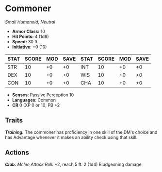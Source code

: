 # Commoner

*Small Humanoid, Neutral*

- **Armor Class:** 10
- **Hit Points:** 4 (1d8)
- **Speed:** 30 ft.
- **Initiative**: +0 (10)

|STAT|SCORE|MOD|SAVE|STAT|SCORE|MOD|SAVE|
| --- | --- | --- | ---- |---| --- | --- | ---- |
| STR | 10 | +0 | +0 | INT | 10 | +0 | +0 |
| DEX | 10 | +0 | +0 | WIS | 10 | +0 | +0 |
| CON | 10 | +0 | +0 | CHA | 10 | +0 | +0 |

- **Senses**: Passive Perception 10
- **Languages**: Common
- **CR** 0 (XP 0 or 10; PB +2

## Traits

***Training.*** The commoner has proficiency in one skill of the DM's choice and has Advantage whenever it makes an ability check using that skill.


## Actions

***Club.*** *Melee Attack Roll:* +2, reach 5 ft. 2 (1d4) Bludgeoning damage.

